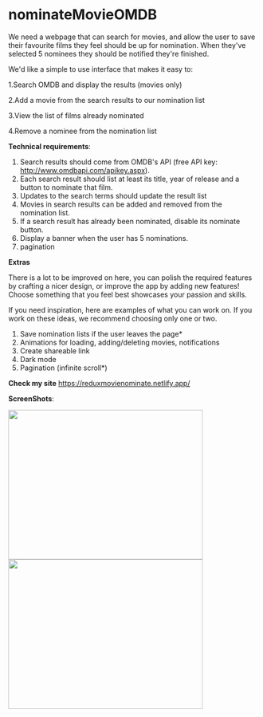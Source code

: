 # nominateMovieOMDB

We need a webpage that can search  for movies, and allow the user to save their favourite films they feel should be up for nomination. When they've selected 5 nominees they should be notified they're finished.

We'd like a simple to use interface that makes it easy to:

1.Search OMDB and display the results (movies only)

2.Add a movie from the search results to our nomination list

3.View the list of films already nominated

4.Remove a nominee from the nomination list

**Technical requirements**:

1. Search results should come from OMDB's API (free API key: http://www.omdbapi.com/apikey.aspx).
2. Each search result should list at least its title, year of release and a button to nominate that film.
3. Updates to the search terms should update the result list
4. Movies in search results can be added and removed from the nomination list.
5. If a search result has already been nominated, disable its nominate button.
6. Display a banner when the user has 5 nominations.
7. pagination

**Extras**

There is a lot to be improved on here, you can polish the required features by crafting a nicer design, or improve the app by adding new features! Choose something that you feel best showcases your passion and skills.

If you need inspiration, here are examples of what you can work on. If you work on these ideas, we recommend choosing only one or two.


  1. Save nomination lists if the user leaves the page*
  2. Animations for loading, adding/deleting movies, notifications
  3. Create shareable link
  4. Dark mode
  5. Pagination (infinite scroll*)
  
 **Check my site** https://reduxmovienominate.netlify.app/
 
 **ScreenShots**:
 
 
 <img src="https://user-images.githubusercontent.com/46894142/110329782-121d3400-8043-11eb-81e5-f89bf63c76db.png"  width="390px" height="300px">   

<img src="https://user-images.githubusercontent.com/46894142/110330084-5b6d8380-8043-11eb-9f9b-ffd424e3ae00.png"  width="390px" height="300px">  
